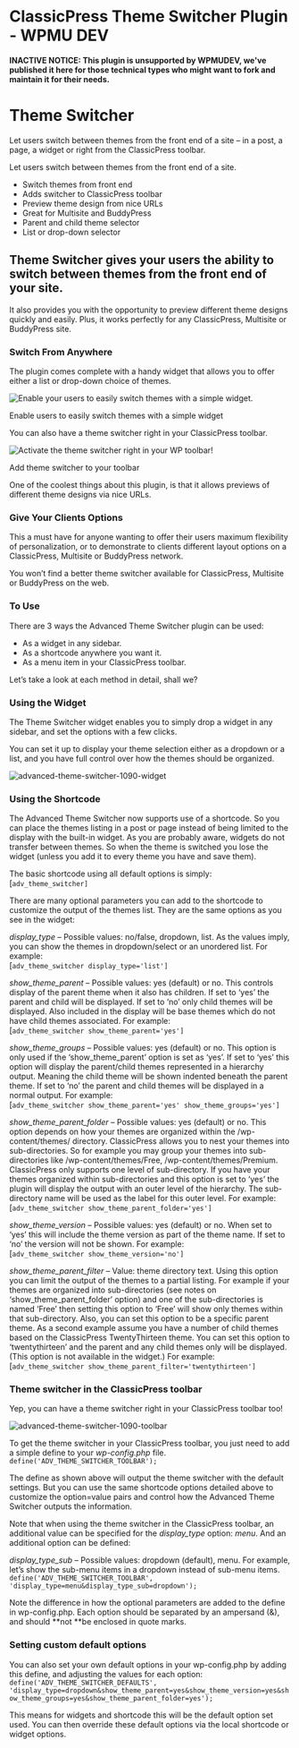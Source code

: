 # ClassicPress Theme Switcher Plugin - WPMU DEV

**INACTIVE NOTICE: This plugin is unsupported by WPMUDEV, we've published it here for those technical types who might want to fork and maintain it for their needs.**

# Theme Switcher

Let users switch between themes from the front end of a site – in a post, a page, a widget or right from the ClassicPress toolbar.


Let users switch between themes from the front end of a site.

* Switch themes from front end 
* Adds switcher to ClassicPress toolbar 
* Preview theme design from nice URLs 
* Great for Multisite and BuddyPress 
* Parent and child theme selector 
* List or drop-down selector 

## Theme Switcher gives your users the ability to switch between themes from the front end of your site.

It also provides you with the opportunity to preview different theme designs quickly and easily. Plus, it works perfectly for any ClassicPress, Multisite or BuddyPress site.

### Switch From Anywhere

The plugin comes complete with a handy widget that allows you to offer either a list or drop-down choice of themes.

![Enable your users to easily switch themes with a simple widget.][35]

Enable users to easily switch themes with a simple widget

You can also have a theme switcher right in your ClassicPress toolbar.

![Activate the theme switcher right in your WP toolbar!][36]

Add theme switcher to your toolbar

One of the coolest things about this plugin, is that it allows previews of different theme designs via nice URLs.

### Give Your Clients Options

This a must have for anyone wanting to offer their users maximum flexibility of personalization, or to demonstrate to clients different layout options on a ClassicPress, Multisite or BuddyPress network.

You won’t find a better theme switcher available for ClassicPress, Multisite or BuddyPress on the web.

### To Use

There are 3 ways the Advanced Theme Switcher plugin can be used:

* As a widget in any sidebar.
* As a shortcode anywhere you want it.
* As a menu item in your ClassicPress toolbar.

Let’s take a look at each method in detail, shall we?

### Using the Widget

The Theme Switcher widget enables you to simply drop a widget in any sidebar, and set the options with a few clicks.

You can set it up to display your theme selection either as a dropdown or a list, and you have full control over how the themes should be organized.

![advanced-theme-switcher-1090-widget][35]

### Using the Shortcode

The Advanced Theme Switcher now supports use of a shortcode. So you can place the themes listing in a post or page instead of being limited to the display with the built-in widget. As you are probably aware, widgets do not transfer between themes. So when the theme is switched you lose the widget (unless you add it to every theme you have and save them).

The basic shortcode using all default options is simply:  
[`adv_theme_switcher]`

There are many optional parameters you can add to the shortcode to customize the output of the themes list. They are the same options as you see in the widget:

_display_type_ – Possible values: no/false, dropdown, list. As the values imply, you can show the themes in dropdown/select or an unordered list. For example:  
[`adv_theme_switcher display_type='list']`

_show_theme_parent_ – Possible values: yes (default) or no. This controls display of the parent theme when it also has children. If set to ‘yes’ the parent and child will be displayed. If set to ‘no’ only child themes will be displayed. Also included in the display will be base themes which do not have child themes associated. For example:  
[`adv_theme_switcher show_theme_parent='yes']`

_show_theme_groups_ – Possible values: yes (default) or no. This option is only used if the ‘show_theme_parent’ option is set as ‘yes’. If set to ‘yes’ this option will display the parent/child themes represented in a hierarchy output. Meaning the child theme will be shown indented beneath the parent theme. If set to ‘no’ the parent and child themes will be displayed in a normal output. For example:  
[`adv_theme_switcher show_theme_parent='yes' show_theme_groups='yes']`

_show_theme_parent_folder_ – Possible values: yes (default) or no. This option depends on how your themes are organized within the /wp-content/themes/ directory. ClassicPress allows you to nest your themes into sub-directories. So for example you may group your themes into sub-directories like /wp-content/themes/Free, /wp-content/themes/Premium. ClassicPress only supports one level of sub-directory. If you have your themes organized within sub-directories and this option is set to ‘yes’ the plugin will display the output with an outer level of the hierarchy. The sub-directory name will be used as the label for this outer level. For example:  
[`adv_theme_switcher show_theme_parent_folder='yes']`

_show_theme_version_ – Possible values: yes (default) or no. When set to ‘yes’ this will include the theme version as part of the theme name. If set to ‘no’ the version will not be shown. For example:  
[`adv_theme_switcher show_theme_version='no']`

_show_theme_parent_filter_ – Value: theme directory text. Using this option you can limit the output of the themes to a partial listing. For example if your themes are organized into sub-directories (see notes on ‘show_theme_parent_folder’ option) and one of the sub-directories is named ‘Free’ then setting this option to ‘Free’ will show only themes within that sub-directory. Also, you can set this option to be a specific parent theme. As a second example assume you have a number of child themes based on the ClassicPress TwentyThirteen theme. You can set this option to ‘twentythirteen’ and the parent and any child themes only will be displayed. (This option is not available in the widget.) For example:  
[`adv_theme_switcher show_theme_parent_filter='twentythirteen']`

### Theme switcher in the ClassicPress toolbar

Yep, you can have a theme switcher right in your ClassicPress toolbar too!

![advanced-theme-switcher-1090-toolbar][36]

To get the theme switcher in your ClassicPress toolbar, you just need to add a simple define to your _wp-config.php_ file.  
`define('ADV_THEME_SWITCHER_TOOLBAR');`

The define as shown above will output the theme switcher with the default settings. But you can use the same shortcode options detailed above to customize the option=value pairs and control how the Advanced Theme Switcher outputs the information.

Note that when using the theme switcher in the ClassicPress toolbar, an additional value can be specified for the _display_type_ option: _menu_. And an additional option can be defined:

_display_type_sub_ – Possible values: dropdown (default), menu. For example, let’s show the sub-menu items in a dropdown instead of sub-menu items.  
`define('ADV_THEME_SWITCHER_TOOLBAR', 'display_type=menu&display_type_sub=dropdown');`

Note the difference in how the optional parameters are added to the define in wp-config.php. Each option should be separated by an ampersand (&), and should **not **be enclosed in quote marks.

### Setting custom default options

You can also set your own default options in your wp-config.php by adding this define, and adjusting the values for each option:  
`define('ADV_THEME_SWITCHER_DEFAULTS', 'display_type=dropdown&show_theme_parent=yes&show_theme_version=yes&show_theme_groups=yes&show_theme_parent_folder=yes');`

This means for widgets and shortcode this will be the default option set used. You can then override these default options via the local shortcode or widget options.


[35]: https://premium.wpmudev.org/wp-content/uploads/2009/12/advanced-theme-switcher-1090-widget1.png
[36]: https://premium.wpmudev.org/wp-content/uploads/2009/12/advanced-theme-switcher-1090-toolbar1.png

